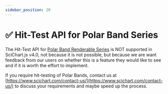 ```yaml
---
sidebar_position: 20
---
```


# ✅ Hit-Test API for Polar Band Series

The Hit-Test API for [Polar Band Renderable Series](/docs/2d-charts/chart-types/polar-band-renderable-series) is NOT supported in SciChart.js v4.0, not because it is not possible, but because we are want feedback from our users on whether this is a feature they would like to see and if it is worth the effort to implement.

If you require hit-testing of Polar Bands, contact us at [https://www.scichart.com/contact-us/](https://www.scichart.com/contact-us/) to discuss your requirements and maybe speed up the process.

<!-- <LiveDocSnippet name="./Basic/demo" /> -->